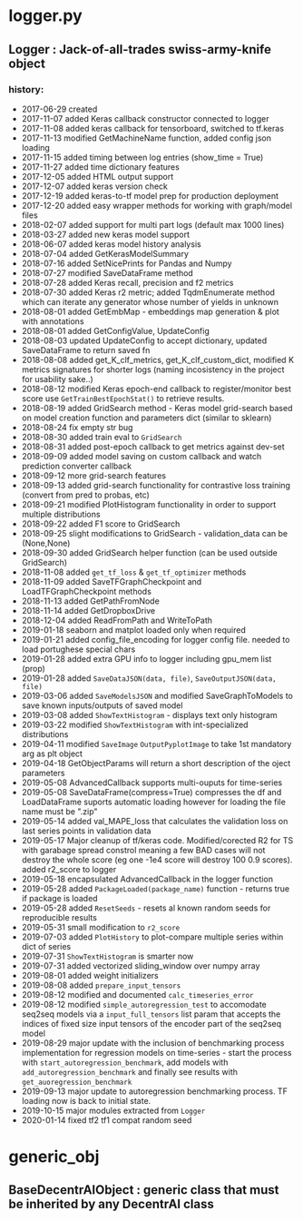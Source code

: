 # logger.py

## Logger : Jack-of-all-trades swiss-army-knife object

### history:

 - 2017-06-29 created
 - 2017-11-07 added Keras callback constructor connected to logger
 - 2017-11-08 added keras callback for tensorboard, switched to tf.keras
 - 2017-11-13 modified GetMachineName function, added config json loading
 - 2017-11-15 added timing between log entries (show_time = True)
 - 2017-11-27 added time dictionary features
 - 2017-12-05 added HTML output support
 - 2017-12-07 added keras version check
 - 2017-12-19 added keras-to-tf model prep for production deployment
 - 2017-12-20 added easy wrapper methods for working with graph/model files
 - 2018-02-07 added support for multi part logs (default max 1000 lines)
 - 2018-03-27 added new keras model support
 - 2018-06-07 added keras model history analysis
 - 2018-07-04 added GetKerasModelSummary
 - 2018-07-16 added SetNicePrints for Pandas and Numpy
 - 2018-07-27 modified SaveDataFrame method
 - 2018-07-28 added Keras recall, precision and f2 metrics
 - 2018-07-30 added Keras r2 metric; added TqdmEnumerate method which can iterate any generator whose number of yields in unknown
 - 2018-08-01 added GetEmbMap - embeddings map generation & plot with annotations
 - 2018-08-01 added GetConfigValue, UpdateConfig
 - 2018-08-03 updated UpdateConfig to accept dictionary, updated SaveDataFrame to return saved fn
 - 2018-08-08 added get_K_clf_metrics, get_K_clf_custom_dict, modified K metrics signatures for shorter logs (naming incosistency in the project for usability sake..)
 - 2018-08-12 modified Keras epoch-end callback to register/monitor best score use `GetTrainBestEpochStat()` to retrieve results.
 - 2018-08-19 added GridSearch method - Keras model grid-search based on model creation function and parameters dict (similar to sklearn)
 - 2018-08-24 fix empty str bug
 - 2018-08-30 added train eval to `GridSearch`
 - 2018-08-31 added post-epoch callback to get metrics against dev-set
 - 2018-09-09 added model saving on custom callback and watch prediction converter callback
 - 2018-09-12 more grid-search features
 - 2018-09-13 added grid-search functionality for contrastive loss training (convert from pred to probas, etc)
 - 2018-09-21 modified PlotHistogram functionality in order to support multiple distributions
 - 2018-09-22 added F1 score to GridSearch
 - 2018-09-25 slight modifications to GridSearch - validation_data can be (None,None)
 - 2018-09-30 added GridSearch helper function (can be used outside GridSearch)
 - 2018-11-08 added `get_tf_loss` & `get_tf_optimizer` methods
 - 2018-11-09 added SaveTFGraphCheckpoint and LoadTFGraphCheckpoint methods
 - 2018-11-13 added GetPathFromNode
 - 2018-11-14 added GetDropboxDrive
 - 2018-12-04 added ReadFromPath and WriteToPath
 - 2019-01-18 seaborn and matplot loaded only when required
 - 2019-01-21 added config_file_encoding for logger config file. needed to load portughese special chars
 - 2019-01-28 added extra GPU info to logger including gpu_mem list (prop)
 - 2019-01-28 added `SaveDataJSON(data, file)`, `SaveOutputJSON(data, file)`
 - 2019-03-06 added `SaveModelsJSON` and modified SaveGraphToModels to save known inputs/outputs of saved model
 - 2019-03-08 added `ShowTextHistogram`  - displays text only histogram
 - 2019-03-22 modified `ShowTextHistogram` with int-specialized distributions
 - 2019-04-11 modified `SaveImage` `OutputPyplotImage` to take 1st mandatory arg as plt object
 - 2019-04-18 GetObjectParams will return a short description of the oject parameters
 - 2019-05-08 AdvancedCallback supports multi-ouputs for time-series
 - 2019-05-08 SaveDataFrame(compress=True) compresses the df and LoadDataFrame suports automatic loading however for loading the file name must be ".zip"
 - 2019-05-14 added val_MAPE_loss that calculates the validation loss on last series points in validation data
 - 2019-05-17 Major cleanup of tf/keras code. Modified/corected R2 for TS with garabage spread constrol meaning a few BAD cases will not destroy the whole score (eg one -1e4 score will destroy 100 0.9 scores). added r2_score to logger
 - 2019-05-18 encapsulated AdvancedCallback in the logger function
 - 2019-05-28 added `PackageLoaded(package_name)` function - returns true if package is loaded
 - 2019-05-28 added `ResetSeeds` - resets al known random seeds for reproducible results
 - 2019-05-31 small modification to `r2_score`
 - 2019-07-03 added `PlotHistory` to plot-compare multiple series within dict of series
 - 2019-07-31 `ShowTextHistogram` is smarter now
 - 2019-07-31 added vectorized sliding_window over numpy array 
 - 2019-08-01 added weight initializers
 - 2019-08-08 added `prepare_input_tensors`
 - 2019-08-12 modified and documented `calc_timeseries_error`
 - 2019-08-12 modified `simple_autoregression_test` to accomodate seq2seq models via a  `input_full_tensors` list param that accepts the indices of fixed size input  tensors of the encoder part of the seq2seq model
 - 2019-08-29 major update with the inclusion of benchmarking process implementation for regression models on time-series - start the process with `start_autoregression_benchmark`, add models with `add_autoregression_benchmark` and finally see results with `get_auoregression_benchmark`
 - 2019-09-13 major update to autoregression benchmarking process. TF loading now is back to initial state.
 - 2019-10-15 major modules extracted from `Logger`
 - 2020-01-14 fixed tf2 tf1 compat random seed
 

# generic_obj

## BaseDecentrAIObject : generic class that must be inherited by any DecentrAI class